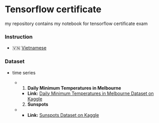 # Tensorflow certificate

my repository  contains my notebook for tensorflow certificate exam

### Instruction

- 🇻🇳 [Vietnamese](docs/instruction_vn.md)

### Dataset

- time series

  - 1. **Daily Minimum Temperatures in Melbourne**

    - **Link:** [Daily Minimum Temperatures in Melbourne Dataset on Kaggle](https://www.kaggle.com/datasets/paulbrabban/daily-minimum-temperatures-in-melbourne)

    2. **Sunspots**
  - - **Link:** [Sunspots Dataset on Kaggle](https://www.kaggle.com/datasets/robervalt/sunspots)
